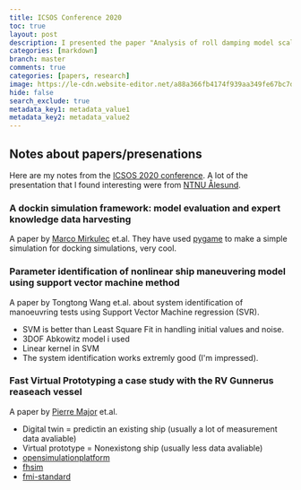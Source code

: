 ```yaml
---
title: ICSOS Conference 2020
toc: true
layout: post
description: I presented the paper "Analysis of roll damping model scale data" on the ICSOS 2020 conference. Here are my notes from this conference.
categories: [markdown]
branch: master
comments: true
categories: [papers, research]
image: https://le-cdn.website-editor.net/a88a366fb4174f939aa349fe67bc7d1e/dms3rep/multi/opt/ICSOS-640w.png
hide: false
search_exclude: true
metadata_key1: metadata_value1
metadata_key2: metadata_value2
---
```


## Notes about papers/presenations
Here are my notes from the [ICSOS 2020 conference](https://www.icsos.info/).
A lot of the presentation that I found interesting were from [NTNU Ålesund](https://www.ntnu.edu/ihb).

### A dockin simulation framework: model evaluation and expert knowledge data harvesting
A paper by [Marco Mirkulec](https://www.linkedin.com/in/marko-mikulec-8879559a/) et.al. They have used [pygame](https://www.pygame.org/) to make a simple simulation for docking simulations, very cool.

### Parameter identification of nonlinear ship maneuvering model using support vector machine method
A paper by Tongtong Wang et.al. about system identification of manoeuvring tests using Support Vector Machine regression (SVR).
* SVM is better than Least Square Fit in handling initial values and noise.
* 3DOF Abkowitz model i used
* Linear kernel in SVM
* The system identification works extremly good (I'm impressed).

### Fast Virtual Prototyping a case study with the RV Gunnerus reaseach vessel
A paper by [Pierre Major](https://www.linkedin.com/in/pierre-major-b72598/) et.al.
* Digital twin = predictin an existing ship (usually a lot of measurement data avaliable)
* Virtual prototype = Nonexistong ship (usually less data avaliable)
* [opensimulationplatform](https://opensimulationplatform.com/)
* [fhsim](https://fhsim.no/docs/licence.html)
* [fmi-standard](https://fmi-standard.org/)
